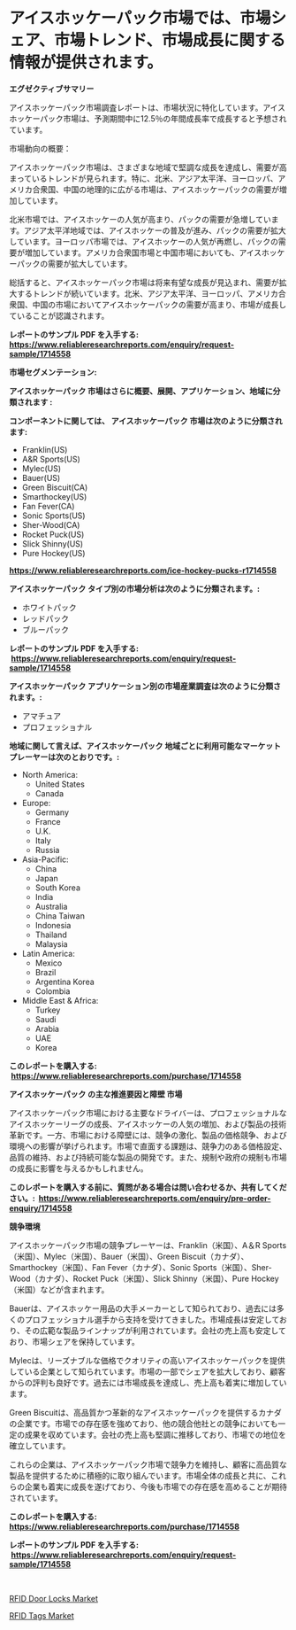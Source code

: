 <p><h1>アイスホッケーパック市場では、市場シェア、市場トレンド、市場成長に関する情報が提供されます。</h1></p><p><strong>エグゼクティブサマリー</strong></p>
<p><p>アイスホッケーパック市場調査レポートは、市場状況に特化しています。アイスホッケーパック市場は、予測期間中に12.5％の年間成長率で成長すると予想されています。</p><p>市場動向の概要：</p><p>アイスホッケーパック市場は、さまざまな地域で堅調な成長を達成し、需要が高まっているトレンドが見られます。特に、北米、アジア太平洋、ヨーロッパ、アメリカ合衆国、中国の地理的に広がる市場は、アイスホッケーパックの需要が増加しています。</p><p>北米市場では、アイスホッケーの人気が高まり、パックの需要が急増しています。アジア太平洋地域では、アイスホッケーの普及が進み、パックの需要が拡大しています。ヨーロッパ市場では、アイスホッケーの人気が再燃し、パックの需要が増加しています。アメリカ合衆国市場と中国市場においても、アイスホッケーパックの需要が拡大しています。</p><p>総括すると、アイスホッケーパック市場は将来有望な成長が見込まれ、需要が拡大するトレンドが続いています。北米、アジア太平洋、ヨーロッパ、アメリカ合衆国、中国の市場においてアイスホッケーパックの需要が高まり、市場が成長していることが認識されます。</p></p>
<p><strong>レポートのサンプル PDF を入手する: <a href="https://www.reliableresearchreports.com/enquiry/request-sample/1714558">https://www.reliableresearchreports.com/enquiry/request-sample/1714558</a></strong></p>
<p><strong>市場セグメンテーション:</strong></p>
<p><strong> アイスホッケーパック 市場はさらに概要、展開、アプリケーション、地域に分類されます :</strong></p>
<p><strong>コンポーネントに関しては、 アイスホッケーパック 市場は次のように分類されます: &nbsp;</strong></p>
<p><ul><li>Franklin(US)</li><li>A&R Sports(US)</li><li>Mylec(US)</li><li>Bauer(US)</li><li>Green Biscuit(CA)</li><li>Smarthockey(US)</li><li>Fan Fever(CA)</li><li>Sonic Sports(US)</li><li>Sher-Wood(CA)</li><li>Rocket Puck(US)</li><li>Slick Shinny(US)</li><li>Pure Hockey(US)</li></ul></p>
<p><strong><a href="https://www.reliableresearchreports.com/ice-hockey-pucks-r1714558">https://www.reliableresearchreports.com/ice-hockey-pucks-r1714558</a></strong></p>
<p><strong> アイスホッケーパック タイプ別の市場分析は次のように分類されます。:</strong></p>
<p><ul><li>ホワイトパック</li><li>レッドパック</li><li>ブルーパック</li></ul></p>
<p><strong>レポートのサンプル PDF を入手する: &nbsp;<a href="https://www.reliableresearchreports.com/enquiry/request-sample/1714558">https://www.reliableresearchreports.com/enquiry/request-sample/1714558</a></strong></p>
<p><strong> アイスホッケーパック アプリケーション別の市場産業調査は次のように分類されます。:</strong></p>
<p><ul><li>アマチュア</li><li>プロフェッショナル</li></ul></p>
<p><strong>地域に関して言えば、アイスホッケーパック 地域ごとに利用可能なマーケットプレーヤーは次のとおりです。:</strong></p>
<p><ul>
    <li>
        North America:
        <ul>
            <li>United States</li>
            <li>Canada</li>
        </ul>
    </li>
    <li>
        Europe:
        <ul>
            <li>Germany</li>
            <li>France</li>
            <li>U.K.</li>
            <li>Italy</li>
            <li>Russia</li>
        </ul>
    </li>
    <li>
        Asia-Pacific:
        <ul>
            <li>China</li>
            <li>Japan</li>
            <li>South Korea</li>
            <li>India</li>
            <li>Australia</li>
            <li>China Taiwan</li>
            <li>Indonesia</li>
            <li>Thailand</li>
            <li>Malaysia</li>
        </ul>
    </li>
    <li>
        Latin America:
        <ul>
            <li>Mexico</li>
            <li>Brazil</li>
            <li>Argentina Korea</li>
            <li>Colombia</li>
        </ul>
    </li>
    <li>
        Middle East & Africa:
        <ul>
            <li>Turkey</li>
            <li>Saudi</li>
            <li>Arabia</li>
            <li>UAE</li>
            <li>Korea</li>
        </ul>
    </li>
    </ul></p>
<p><strong>このレポートを購入する: &nbsp;<a href="https://www.reliableresearchreports.com/purchase/1714558">https://www.reliableresearchreports.com/purchase/1714558</a></strong></p>
<p><strong>アイスホッケーパック の主な推進要因と障壁 市場</strong></p>
<p><p>アイスホッケーパック市場における主要なドライバーは、プロフェッショナルなアイスホッケーリーグの成長、アイスホッケーの人気の増加、および製品の技術革新です。一方、市場における障壁には、競争の激化、製品の価格競争、および環境への影響が挙げられます。市場で直面する課題は、競争力のある価格設定、品質の維持、および持続可能な製品の開発です。また、規制や政府の規制も市場の成長に影響を与えるかもしれません。</p></p>
<p><strong>このレポートを購入する前に、質問がある場合は問い合わせるか、共有してください。:&nbsp; <a href="https://www.reliableresearchreports.com/enquiry/pre-order-enquiry/1714558">https://www.reliableresearchreports.com/enquiry/pre-order-enquiry/1714558</a></strong></p>
<p><strong>競争環境</strong></p>
<p><p>アイスホッケーパック市場の競争プレーヤーは、Franklin（米国）、A＆R Sports（米国）、Mylec（米国）、Bauer（米国）、Green Biscuit（カナダ）、Smarthockey（米国）、Fan Fever（カナダ）、Sonic Sports（米国）、Sher-Wood（カナダ）、Rocket Puck（米国）、Slick Shinny（米国）、Pure Hockey（米国）などが含まれます。</p><p>Bauerは、アイスホッケー用品の大手メーカーとして知られており、過去には多くのプロフェッショナル選手から支持を受けてきました。市場成長は安定しており、その広範な製品ラインナップが利用されています。会社の売上高も安定しており、市場シェアを保持しています。</p><p>Mylecは、リーズナブルな価格でクオリティの高いアイスホッケーパックを提供している企業として知られています。市場の一部でシェアを拡大しており、顧客からの評判も良好です。過去には市場成長を達成し、売上高も着実に増加しています。</p><p>Green Biscuitは、高品質かつ革新的なアイスホッケーパックを提供するカナダの企業です。市場での存在感を強めており、他の競合他社との競争においても一定の成果を収めています。会社の売上高も堅調に推移しており、市場での地位を確立しています。</p><p>これらの企業は、アイスホッケーパック市場で競争力を維持し、顧客に高品質な製品を提供するために積極的に取り組んでいます。市場全体の成長と共に、これらの企業も着実に成長を遂げており、今後も市場での存在感を高めることが期待されています。</p></p>
<p><strong>このレポートを購入する: &nbsp; <a href="https://www.reliableresearchreports.com/purchase/1714558">https://www.reliableresearchreports.com/purchase/1714558</a></strong></p>
<p><strong>レポートのサンプル PDF を入手する: &nbsp;<a href="https://www.reliableresearchreports.com/enquiry/request-sample/1714558">https://www.reliableresearchreports.com/enquiry/request-sample/1714558</a></strong><strong></strong></p>
<p>&nbsp;</p>
<p><p><a href="https://chivalrous-flock-a86.notion.site/RFID-Door-Locks-Market-Size-CAGR-Trends-2024-2030-98685ae00ccd44258bc6b20eb1fd27ce">RFID Door Locks Market</a></p><p><a href="https://faithful-glue-af3.notion.site/RFID-Tags-Market-Outlook-Industry-Overview-and-Forecast-2024-to-2031-b6151f216365458ead765bd59f1f60bf">RFID Tags Market</a></p></p>